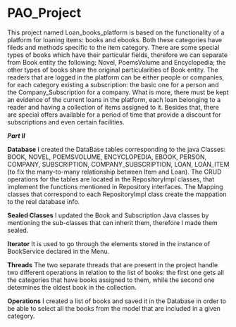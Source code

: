 # PAO_Project

  This project named Loan_books_platform is based on the functionality of a platform for loaning items: books and ebooks. Both these categories have fileds and methods specific to the item category. There are some special types of books which have their particular fields, therefore we can separate from Book entity the following: Novel, PoemsVolume and Encyclopedia; the other types of books share the original particularities of Book entity.
  The readers that are logged in the platform can be either people or companies, for each category existing a subscription: the basic one for a person and the Company_Subscription for a company. What is more, there must be kept an evidence of the current loans in the platform, each loan belonging to a reader and having a collection of items assigned to it. Besides that, there are special offers available for a period of time that provide a discount for subscriptions and even certain facilities.
  
  ***Part II***
  
  **Database**
 I created the DataBase tables corresponding to the java Classes: BOOK, NOVEL, POEMSVOLUME, ENCYCLOPEDIA, EBOOK, PERSON, COMPANY, SUBSCRIPTION, COMPANY_SUBSCRIPTION, LOAN, LOAN_ITEM (to fix the many-to-many relationship between Item and Loan). 
  The CRUD operations for the tables are located in the RepositoryImpl classes, that implement the functions mentioned in Repository interfaces.
 The Mapping classes that correspond to each RepositoryImpl class create the mappation to the real database info.
 
 **Sealed Classes**
 I updated the Book and Subscription Java classes by mentioning the sub-classes that can inherit them, therefore I made them sealed.
 
 **Iterator**
 It is used to go through the elements stored in the instance of BookService declared in the Menu.
 
 **Threads**
 The two separate threads that are present in the project handle two different operations in relation to the list of books: the first one gets all the categories that have books assigned to them, while the second one determines the oldest book in the collection.
 
 **Operations**
 I created a list of books and saved it in the Database in order to be able to select all the books from the model that are included in a given category.
 
